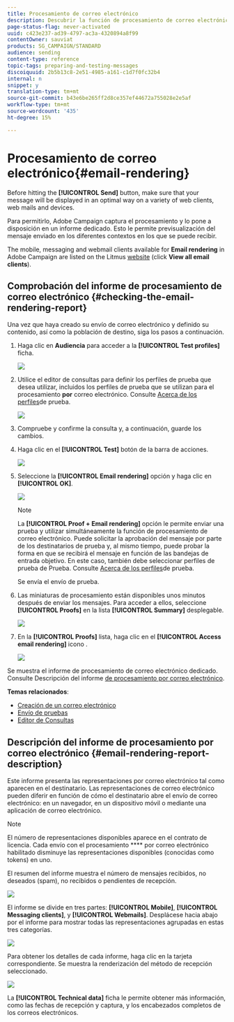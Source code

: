 ```yaml
---
title: Procesamiento de correo electrónico
description: Descubrir la función de procesamiento de correo electrónico.
page-status-flag: never-activated
uuid: c423e237-ad39-4797-ac3a-4320894a8f99
contentOwner: sauviat
products: SG_CAMPAIGN/STANDARD
audience: sending
content-type: reference
topic-tags: preparing-and-testing-messages
discoiquuid: 2b5b13c8-2e51-4985-a161-c1d7f0fc32b4
internal: n
snippet: y
translation-type: tm+mt
source-git-commit: b43e6be265ff2d8ce357ef44672a755028e2e5af
workflow-type: tm+mt
source-wordcount: '435'
ht-degree: 15%

---
```



# Procesamiento de correo electrónico{#email-rendering}

Before hitting the **[!UICONTROL Send]** button, make sure that your message will be displayed in an optimal way on a variety of web clients, web mails and devices.

Para permitirlo, Adobe Campaign captura el procesamiento y lo pone a disposición en un informe dedicado. Esto le permite previsualización del mensaje enviado en los diferentes contextos en los que se puede recibir.

The mobile, messaging and webmail clients available for **Email rendering** in Adobe Campaign are listed on the Litmus [website](https://litmus.com/email-testing) (click **View all email clients**).

## Comprobación del informe de procesamiento de correo electrónico {#checking-the-email-rendering-report}

Una vez que haya creado su envío de correo electrónico y definido su contenido, así como la población de destino, siga los pasos a continuación.

1. Haga clic en **Audiencia** para acceder a la **[!UICONTROL Test profiles]** ficha.

   ![](assets/email_rendering_05.png)

1. Utilice el editor de consultas para definir los perfiles de prueba que desea utilizar, incluidos los perfiles de prueba que se utilizan para el procesamiento **por** correo electrónico. Consulte [Acerca de los perfiles](../../audiences/using/managing-test-profiles.md)de prueba.

   ![](assets/email_rendering_06.png)

1. Compruebe y confirme la consulta y, a continuación, guarde los cambios.
1. Haga clic en el **[!UICONTROL Test]** botón de la barra de acciones.

   ![](assets/email_rendering_07.png)

1. Seleccione la **[!UICONTROL Email rendering]** opción y haga clic en **[!UICONTROL OK]**.

   ![](assets/email_rendering_08.png)

   >[!NOTE]
   >
   >La **[!UICONTROL Proof + Email rendering]** opción le permite enviar una prueba y utilizar simultáneamente la función de procesamiento de correo electrónico. Puede solicitar la aprobación del mensaje por parte de los destinatarios de prueba y, al mismo tiempo, puede probar la forma en que se recibirá el mensaje en función de las bandejas de entrada objetivo. En este caso, también debe seleccionar perfiles de prueba de Prueba. Consulte [Acerca de los perfiles](../../audiences/using/managing-test-profiles.md)de prueba.

   Se envía el envío de prueba.

1. Las miniaturas de procesamiento están disponibles unos minutos después de enviar los mensajes. Para acceder a ellos, seleccione **[!UICONTROL Proofs]** en la lista **[!UICONTROL Summary]** desplegable.

   ![](assets/email_rendering_03.png)

1. En la **[!UICONTROL Proofs]** lista, haga clic en el **[!UICONTROL Access email rendering]** icono .

   ![](assets/email_rendering_04.png)

Se muestra el informe de procesamiento de correo electrónico dedicado. Consulte Descripción del informe [de procesamiento por correo electrónico](#email-rendering-report-description).

**Temas relacionados**:

* [Creación de un correo electrónico](../../channels/using/creating-an-email.md)
* [Envío de pruebas](../../sending/using/sending-proofs.md)
* [Editor de Consultas](../../automating/using/editing-queries.md#about-query-editor)

## Descripción del informe de procesamiento por correo electrónico {#email-rendering-report-description}

Este informe presenta las representaciones por correo electrónico tal como aparecen en el destinatario. Las representaciones de correo electrónico pueden diferir en función de cómo el destinatario abre el envío de correo electrónico: en un navegador, en un dispositivo móvil o mediante una aplicación de correo electrónico.

>[!NOTE]
>
>El número de representaciones disponibles aparece en el contrato de licencia. Cada envío con el procesamiento **** por correo electrónico habilitado disminuye las representaciones disponibles (conocidas como tokens) en uno.

El resumen del informe muestra el número de mensajes recibidos, no deseados (spam), no recibidos o pendientes de recepción.

![](assets/inbox_rendering_report.png)

El informe se divide en tres partes: **[!UICONTROL Mobile]**, **[!UICONTROL Messaging clients]**, y **[!UICONTROL Webmails]**. Desplácese hacia abajo por el informe para mostrar todas las representaciones agrupadas en estas tres categorías.

![](assets/inbox_rendering_report_3.png)

Para obtener los detalles de cada informe, haga clic en la tarjeta correspondiente. Se muestra la renderización del método de recepción seleccionado.

![](assets/inbox_rendering_report_2.png)

La **[!UICONTROL Technical data]** ficha le permite obtener más información, como las fechas de recepción y captura, y los encabezados completos de los correos electrónicos.
